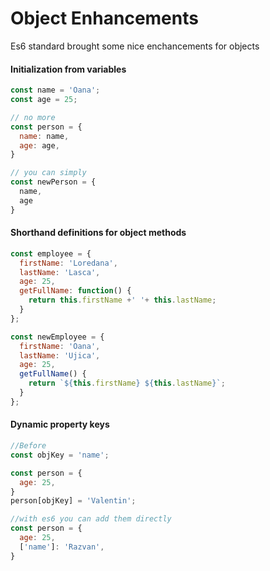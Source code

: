 # Object Enhancements

Es6 standard brought some nice enchancements for objects

#### Initialization from variables

```javascript
const name = 'Oana';
const age = 25;

// no more 
const person = {
  name: name,
  age: age,
}

// you can simply
const newPerson = {
  name,
  age
}
```
#### Shorthand definitions for object methods

```javascript
const employee = {
  firstName: 'Loredana',
  lastName: 'Lasca',
  age: 25,
  getFullName: function() {
    return this.firstName +' '+ this.lastName;
  }
};

const newEmployee = {
  firstName: 'Oana',
  lastName: 'Ujica',
  age: 25,
  getFullName() {
    return `${this.firstName} ${this.lastName}`;
  }
};

```
#### Dynamic property keys

```javascript
//Before
const objKey = 'name';

const person = {
  age: 25,
}
person[objKey] = 'Valentin';

//with es6 you can add them directly
const person = {
  age: 25,
  ['name']: 'Razvan',
}
```

